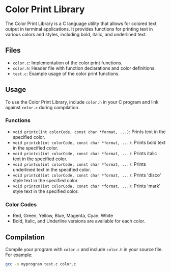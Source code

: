 
# Color Print Library

The Color Print Library is a C language utility that allows for colored text output in terminal applications. It provides functions for printing text in various colors and styles, including bold, italic, and underlined text.

## Files

- `color.c`: Implementation of the color print functions.
- `color.h`: Header file with function declarations and color definitions.
- `test.c`: Example usage of the color print functions.

## Usage

To use the Color Print Library, include `color.h` in your C program and link against `color.c` during compilation.

### Functions

- `void printc(int colorCode, const char *format, ...)`: Prints text in the specified color.
- `void printcb(int colorCode, const char *format, ...)`: Prints bold text in the specified color.
- `void printci(int colorCode, const char *format, ...)`: Prints italic text in the specified color.
- `void printcu(int colorCode, const char *format, ...)`: Prints underlined text in the specified color.
- `void printcd(int colorCode, const char *format, ...)`: Prints 'disco' style text in the specified color.
- `void printcm(int colorCode, const char *format, ...)`: Prints 'mark' style text in the specified color.

### Color Codes

- Red, Green, Yellow, Blue, Magenta, Cyan, White
- Bold, Italic, and Underline versions are available for each color.

## Compilation

Compile your program with `color.c` and include `color.h` in your source file. For example:

```sh
gcc -o myprogram test.c color.c
```

